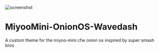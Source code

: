 ![screenshot](https://user-images.githubusercontent.com/1131445/150179660-a6345550-3f2a-49cf-a7ec-ebb8aaa3176e.png)

# MiyooMini-OnionOS-Wavedash
A custom theme for the miyoo-mini cfw onion os inspired by super smash bros

